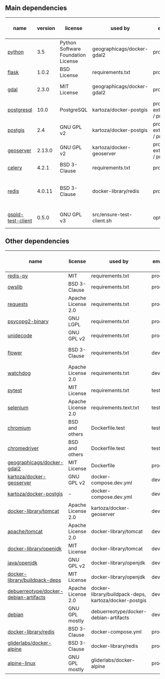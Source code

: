 
## Main dependencies

| name | version | license | used by | env | bin or src | purpose |
| --- | --- | --- | --- | --- | --- | --- |
| [python](http://www.gdal.org/) | 3.5 | Python Software Foundation License | geographicags/docker-gdal2 | prod | bin | to communicate |
| [flask](http://flask.pocoo.org/) | 1.0.2 | BSD License | requirements.txt | prod | bin | to build REST API |
| [gdal](http://www.gdal.org/) | 2.3.0 | MIT License | geographicags/docker-gdal2 | prod | bin | to import vector files into DB |
| [postgresql](https://www.postgresql.org/) | 10.0 | PostgreSQL | kartoza/docker-postgis | prod-external / prod | bin | to store vector data effectively |
| [postgis](https://postgis.net/) | 2.4 | GNU GPL v2 | kartoza/docker-postgis | prod-external / prod | bin | to store vector data effectively |
| [geoserver](https://github.com/geoserver/geoserver) | 2.13.0 | GNU GPL v2 | kartoza/docker-geoserver | prod-external / prod | bin | to provide WMS/WFS endpoints |
| [celery](http://www.celeryproject.org/) | 4.2.1 | BSD 3-Clause | requirements.txt | prod | bin | asynchronous task runner |
| [redis](https://redis.io/) | 4.0.11 | BSD 3-Clause | docker-library/redis | prod | bin | celery message broker, source of truth for server side |
| [gspld-test-client](https://github.com/jirik/gspld-test-client) | 0.5.0 | GNU GPL v3 | src/ensure-test-client.sh | opt | bin | to demonstrate communication with REST API |

## Other dependencies

| name | license | used by | env | bin or src | purpose |
| --- | --- | --- | --- | --- | --- |
| [redis-py](https://github.com/andymccurdy/redis-py) | MIT | requirements.txt | prod | bin | |
| [owslib](https://github.com/geopython/OWSLib) | BSD 3-Clause | requirements.txt | prod | bin | |
| [requests](http://python-requests.org) | Apache License 2.0 | requirements.txt | prod | bin | |
| [psycopg2-binary](https://github.com/psycopg/psycopg2) | GNU LGPL | requirements.txt | prod | bin | |
| [unidecode](https://github.com/avian2/unidecode) | GNU GPL v2 | requirements.txt | prod | bin | |
| [flower](https://github.com/mher/flower) | BSD 3-Clause | requirements.txt | dev | bin | to monitor celery tasks |
| [watchdog](https://github.com/gorakhargosh/watchdog) | Apache License 2.0 | requirements.txt | dev | bin | |
| [pytest](https://pytest.org/) | MIT License | requirements.txt | test | bin | |
| [selenium](https://www.chromium.org/) | Apache License 2.0 | requirements.text.txt | test | bin | for integration testing |
| [chromium](https://www.chromium.org/) | BSD and others | Dockerfile.test | test | bin | for integration testing |
| [chromedriver](http://chromedriver.chromium.org/) | BSD and others | Dockerfile.test | test | bin | for integration testing |
| [geographicags/docker-gdal2](https://github.com/GeographicaGS/Docker-GDAL2) | MIT License | Dockerfile | prod | bin | |
| [kartoza/docker-geoserver](https://github.com/kartoza/docker-geoserver) | GNU GPL v2 | docker-compose.dev.yml | dev | bin | |
| [kartoza/docker-postgis](https://github.com/kartoza/docker-postgis) | - | docker-compose.dev.yml | dev | bin | |
| [docker-library/tomcat](https://github.com/docker-library/tomcat) | Apache License 2.0 | kartoza/docker-geoserver | dev | bin | |
| [apache/tomcat](http://tomcat.apache.org/) | Apache License 2.0 | docker-library/tomcat | dev | bin | |
| [docker-library/openjdk](https://github.com/docker-library/openjdk) | MIT License | docker-library/tomcat | dev | bin | |
| [java/openjdk](http://openjdk.java.net/) | GNU GPL v2 | docker-library/openjdk | dev | bin | |
| [docker-library/buildpack-deps](https://github.com/docker-library/buildpack-deps) | MIT License | docker-library/openjdk | dev | bin | |
| [debuerreotype/docker-debian-artifacts](https://github.com/debuerreotype/docker-debian-artifacts) | Apache License 2.0 | docker-library/buildpack-deps, kartoza/docker-postgis | dev | bin | |
| [debian](https://www.debian.org/) | GNU GPL mostly | debuerreotype/docker-debian-artifacts | dev | bin | |
| [docker-library/redis](https://github.com/docker-library/redis) | BSD 3-Clause | docker-compose.yml | prod | bin | |
| [gliderlabs/docker-alpine](https://github.com/gliderlabs/docker-alpine) | BSD 3-Clause | docker-library/redis | prod | bin | |
| [alpine-linux](https://alpinelinux.org/) | GNU GPL mostly | gliderlabs/docker-alpine | prod | bin | |
